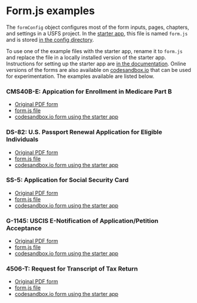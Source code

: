 # Form.js examples

The `formConfig` object configures most of the form inputs, pages, chapters, and settings in a USFS project. In the [starter app](https://github.com/usds/us-forms-system-starter-app/), this file is named `form.js` and is stored [in the config directory](https://github.com/usds/us-forms-system-starter-app/tree/3617106dfea7c42f5c397f96f24fb906c8e2879d/js/config).

To use one of the example files with the starter app, rename it to `form.js` and replace the file in a locally installed version of the starter app. Instructions for setting up the starter app are [in the documentation](https://github.com/usds/us-forms-system/blob/master/docs/getting-started/creating-a-new-application-with-the-us-forms-system-starter-app.md). Online versions of the forms are also available on [codesandbox.io](https://codesandbox.io) that can be used for experimentation. The examples available are listed below.

### CMS40B-E: Appication for Enrollment in Medicare Part B
* [Original PDF form](https://www.cms.gov/Medicare/CMS-Forms/CMS-Forms/Downloads/CMS40B-E.pdf)
* [form.js file](./CMS40B-E--form.js)
* [codesandbox.io form using the starter app]()

### DS-82: U.S. Passport Renewal Application for Eligible Individuals
* [Original PDF form](https://eforms.state.gov/Forms/ds82.pdf)
* [form.js file](./DS-82--form.js)
* [codesandbox.io form using the starter app]()

### SS-5: Application for Social Security Card
* [Original PDF form](https://www.ssa.gov/forms/ss-5.pdf)
* [form.js file](./SS-5--form.js)
* [codesandbox.io form using the starter app]()

### G-1145: USCIS E-Notification of Application/Petition Acceptance
* [Original PDF form](https://www.uscis.gov/system/files_force/files/form/g-1145.pdf)
* [form.js file](./G-1145--file.js)
* [codesandbox.io form using the starter app]()

### 4506-T: Request for Transcript of Tax Return
* [Original PDF form](https://www.irs.gov/pub/irs-pdf/f4506t.pdf)
* [form.js file](./4506-T--file.js)
* [codesandbox.io form using the starter app]()
